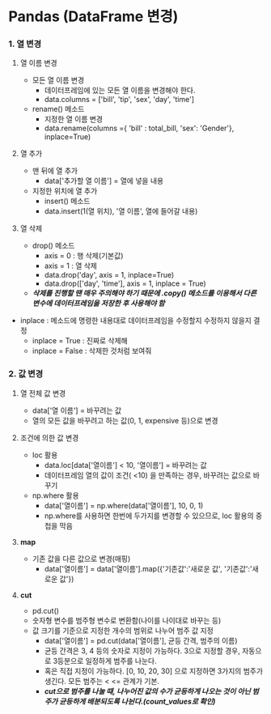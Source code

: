 # Pandas (DataFrame 변경)

### 1. 열 변경

1. 열 이름 변경
    * 모든 열 이름 변경
        * 데이터프레임에 있는 모든 열 이름을 변경해야 한다.
        * data.columns = ['bill', 'tip', 'sex', 'day', 'time']
    * rename() 메소드
        * 지정한 열 이름 변경
        * data.rename(columns ={ 'bill' : total_bill, 'sex': 'Gender'}, inplace=True)

2. 열 추가
    * 맨 뒤에 열 추가
        * data['추가할 열 이름'] = 열에 넣을 내용
    * 지정한 위치에 열 추가
        * insert() 메소드
        * data.insert(1(열 위치), '열 이름', 열에 들어갈 내용)

3. 열 삭제
    * drop() 메소드
        * axis = 0 : 행 삭제(기본값)
        * axis = 1 : 열 삭제
        * data.drop('day', axis = 1, inplace=True)
        * data.drop(['day', 'time'], axis = 1, inplace = True)
    * ***삭제를 진행할 땐 매우 주의해야 하기 때문에 .copy() 메소드를 이용해서 다른 변수에 데이터프레임을 저장한 후 사용해야 함***

* inplace : 메소드에 명령한 내용대로 데이터프레임을 수정할지 수정하지 않을지 결정
    * inplace = True : 진짜로 삭제해
    * inplace = False : 삭제한 것처럼 보여줘

### 2. 값 변경

1. 열 전체 값 변경
    * data['열 이름'] = 바꾸려는 값
    * 열의 모든 값을 바꾸려고 하는 값(0, 1, expensive 등)으로 변경

2. 조건에 의한 값 변경
    * loc 활용
        * data.loc[data['열이름'] < 10, '열이름'] = 바꾸려는 값
        * 데이터프레임 열의 값이 조건( <10) 을 만족하는 경우, 바꾸려는 값으로 바꾸기
    * np.where 활용
        * data['열이름'] = np.where(data['열이름'], 10, 0, 1)
        * np.where를 사용하면 한번에 두가지를 변경할 수 있으므로, loc 활용의 중첩을 막음

3. **map**
    * 기존 값을 다른 값으로 변경(매핑)
        * data['열이름'] = data['열이름'].map({'기존값':'새로운 값', '기존값':'새로운 값'})

4. **cut**
    * pd.cut()
    * 숫자형 변수를 범주형 변수로 변환함(나이를 나이대로 바꾸는 등)
    * 값 크기를 기준으로 지정한 개수의 범위로 나누어 범주 값 지정
        * data['열이름'] = pd.cut(data['열이름'], 균등 간격, 범주의 이름)
        * 균등 간격은 3, 4 등의 숫자로 지정이 가능하다. 3으로 지정할 경우, 자동으로 3등분으로 일정하게 범주를 나눈다.
        * 혹은 직접 지정이 가능하다. [0, 10, 20, 30] 으로 지정하면 3가지의 범주가 생긴다. 모든 범주는 < <= 관계가 기본.
        * ***cut으로 범주를 나눌 때, 나누어진 값의 수가 균등하게 나오는 것이 아닌 범주가 균등하게 배분되도록 나뉜다.(count_values로 확인)***